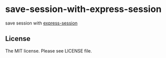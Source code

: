 # save-session-with-express-session

save session with [express-session](https://github.com/expressjs/session)

## License

The MIT license. Please see LICENSE file.
